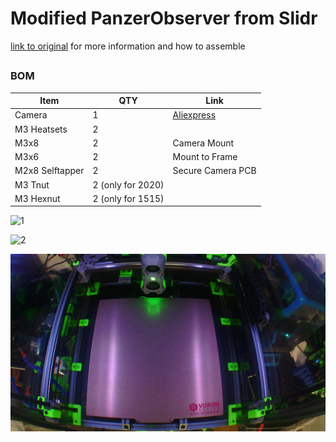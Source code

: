 # Modified PanzerObserver from Slidr
[link to original](https://github.com/Slidr666/VoronUsers/tree/master/printer_mods/Slidr/PanzerObserver2.4) for more information and how to assemble 


##

### BOM
Item | QTY | Link
--- | --- | ---
Camera | 1 | [Aliexpress](https://www.aliexpress.com/item/1005002865263315.html)
M3 Heatsets | 2 | 
M3x8 | 2 | Camera Mount
M3x6 | 2  | Mount to Frame
M2x8 Selftapper | 2 | Secure Camera PCB
M3 Tnut | 2 (only for 2020) | 
M3 Hexnut | 2 (only for 1515) | 


![1](Images/1.jpg) 


![2](Images/2.jpg)


![3](Images/3.png) 
